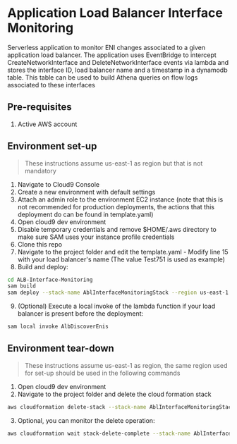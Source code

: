 # Application Load Balancer Interface Monitoring

Serverless application to monitor ENI changes associated to a given application load balancer. The application uses 
EventBridge to intercept CreateNetworkInterface and DeleteNetworkInterface events via lambda and stores the interface ID, load balancer name and a timestamp 
in a dynamodb table. This table can be used to build Athena queries on flow logs associated to these interfaces

## Pre-requisites

1. Active AWS account

## Environment set-up

> These instructions assume us-east-1 as region but that is not mandatory

1. Navigate to Cloud9 Console
2. Create a new environment with default settings 
3. Attach an admin role to the environment EC2 instance (note that this is not recommended for production deployments, the actions that this deployment do can be found in template.yaml)
4. Open cloud9 dev environment
5. Disable temporary credentials and remove $HOME/.aws directory to make sure SAM uses your instance profile credentials
6. Clone this repo
7. Navigate to the project folder and edit the template.yaml - Modify line 15 with your load balancer's name (The value Test751 is used as example)
8. Build and deploy:

```bash
cd ALB-Interface-Monitoring
sam build
sam deploy --stack-name AblInterfaceMonitoringStack --region us-east-1  --resolve-s3 --capabilities CAPABILITY_IAM
```

9. (Optional) Execute a local invoke of the lambda function if your load balancer is present before the deployment:

```bash
sam local invoke AlbDiscoverEnis 
```

## Environment tear-down

> These instructions assume us-east-1 as region, the same region used for set-up should be used in the following commands

1. Open cloud9 dev environment
2. Navigate to the project folder and delete the cloud formation stack

```bash
aws cloudformation delete-stack --stack-name AblInterfaceMonitoringStack --region us-east-1
```
3. Optional, you can monitor the delete operation:

```bash
aws cloudformation wait stack-delete-complete --stack-name AblInterfaceMonitoringStack --region us-east-1
```